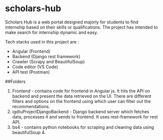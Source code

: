 # scholars-hub

Scholars Hub is a web portal designed majorly for students to find internship based on their skills or qualifications. The project has intended to make search for internship
dynamic and easy. 

Tech stacks used in this project are : 
- Angular (Frontend)
- Backend (Django rest framework)
- Crawler (Scrapy and BeautifulSoup)
- Code editor (VS Code)
- API test (Postman)

##Folders

1. Frontend - contains code for frontend in Angular js. It hits the API on backend and present the data retrieved on the UI. There are different filters and options on the frontend using which user can filter out the recommendations.
2. igdtuProjectDjangoBackend - Django backend server which fetches data, processes it and sends to frontend. It uses rest-framework for rest API.
3. bs4 - contains python notebooks for scraping and cleaning data using beautifulSoup 4.
